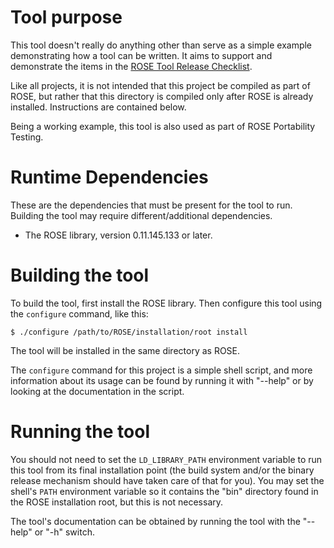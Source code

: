 # Tool purpose #

This tool doesn't really do anything other than serve as a simple
example demonstrating how a tool can be written. It aims to support
and demonstrate the items in the [ROSE Tool Release Checklist][1].

Like all projects, it is not intended that this project be compiled as
part of ROSE, but rather that this directory is compiled only after
ROSE is already installed. Instructions are contained below.

Being a working example, this tool is also used as part of ROSE
Portability Testing.

# Runtime Dependencies #

These are the dependencies that must be present for the tool to
run. Building the tool may require different/additional dependencies.

* The ROSE library, version 0.11.145.133 or later.

# Building the tool #

To build the tool, first install the ROSE library. Then configure this
tool using the `configure` command, like this:

```
$ ./configure /path/to/ROSE/installation/root install
```

The tool will be installed in the same directory as ROSE.

The `configure` command for this project is a simple shell script, and
more information about its usage can be found by running it with
"--help" or by looking at the documentation in the script.

# Running the tool #

You should not need to set the `LD_LIBRARY_PATH` environment variable
to run this tool from its final installation point (the build system
and/or the binary release mechanism should have taken care of that for
you).  You may set the shell's `PATH` environment variable so it
contains the "bin" directory found in the ROSE installation root, but
this is not necessary.

The tool's documentation can be obtained by running the tool with the
"--help" or "-h" switch.

[1]: https://rosecompiler2.llnl.gov/gitlab/main/rose-compiler/rose/-/wikis/Home/ROSE-Tool-Release-Checklist
